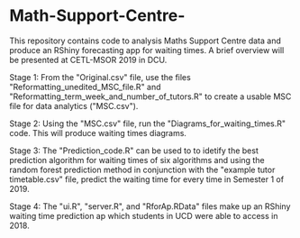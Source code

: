 # Math-Support-Centre-

This repository contains code to analysis Maths Support Centre data and produce an RShiny forecasting app for waiting times.
A brief overview will be presented at CETL-MSOR 2019 in DCU.

Stage 1: From the "Original.csv" file, use the files "Reformatting_unedited_MSC_file.R" and "Reformatting_term_week_and_number_of_tutors.R" to create a usable MSC file for data analytics ("MSC.csv").

Stage 2: Using the "MSC.csv" file, run the "Diagrams_for_waiting_times.R" code. This will produce waiting times diagrams. 

Stage 3: The "Prediction_code.R" can be used to to idetify the best prediction algorithm for waiting times of six algorithms and using the random forest prediction method in conjunction with the "example tutor timetable.csv" file, predict the waiting time for every time in Semester 1 of 2019.

Stage 4: The "ui.R", "server.R", and "RforAp.RData" files make up an RShiny waiting time prediction ap which students in UCD were able to access in 2018.
